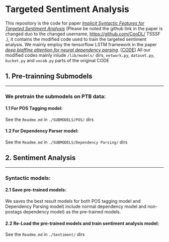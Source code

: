# Targeted Sentiment Analysis
 
This repository is the code for paper [*Implicit Syntactic Features for Targeted Sentiment Analysis*](http://www.aclweb.org/anthology/I17-1052) (Please be noted the github link in the paper is changed duo to the changed username, https://github.com/CooDL/
TSSSF .), it contains the modified code used to train the targeted sentiment analysis. We mainly employ the tensorflow LSTM framework in the paper [*deep biaffine attention for neural dependency parsing*](https://arxiv.org/abs/1611.01734). [[CODE](https://github.com/tdozat/Parser)] All our modified codes mainly inlude `/lib/models/` dirs, `network.py`, `dataset.py`, `bucket.py` and `vocab.py`  parts of the original CODE

## 1. Pre-trainning Submodels

----------------

### We pretrain the submodels on PTB data:

#### 1.1 For POS Tagging model:

See the `Readme.md` in `./SUBMODELS/POS/` dirs

#### 1.2 For Dependency Parser model:

See the `Readme.md` in `./SUBMODELS/Dependency Parsing/` dirs



## 2. Sentiment Analysis

------------------------

### Syntactic models:

#### 2.1 Save pre-trained models:

We saves the best result models for both POS tagging model and Dependency Parsing model( include normal dependency model and non-postags dependency model) as the pre-trained models.

#### 2.2  Re-Load the pre-trained models and train sentiment analysis model: 

See the `Readme.md` in `./Sentiment/` dirs

